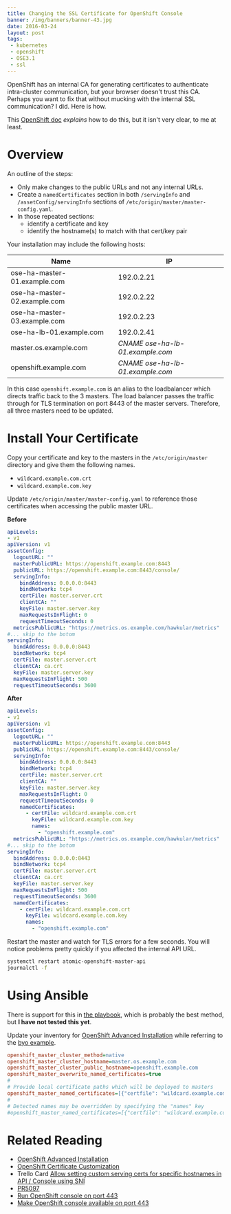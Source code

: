 ```yaml
---
title: Changing the SSL Certificate for OpenShift Console
banner: /img/banners/banner-43.jpg
date: 2016-03-24
layout: post
tags:
 - kubernetes
 - openshift
 - OSE3.1
 - ssl
---
```


OpenShift has an internal CA for generating certificates to authenticate intra-cluster communication, but your browser doesn't trust this CA. Perhaps you want to fix that without mucking with the internal SSL communication? I did. Here is how.

This [OpenShift doc](https://docs.openshift.org/latest/install_config/certificate_customization.html) _explains_ how to do this, but it isn't very clear, to me at least.


# Overview #

An outline of the steps:

- Only make changes to the public URLs and not any internal URLs.
- Create a `namedCertificates` section in both `/servingInfo` and `/assetConfig/servingInfo` sections of `/etc/origin/master/master-config.yaml`.
- In those repeated sections:
  - identify a certificate and key
  - identify the hostname(s) to match with that cert/key pair

Your installation may include the following hosts:

Name                         | IP
-----------------------------|------------
ose-ha-master-01.example.com | 192.0.2.21
ose-ha-master-02.example.com | 192.0.2.22
ose-ha-master-03.example.com | 192.0.2.23
ose-ha-lb-01.example.com     | 192.0.2.41
master.os.example.com        | _CNAME ose-ha-lb-01.example.com_
openshift.example.com        | _CNAME ose-ha-lb-01.example.com_

In this case `openshift.example.com` is an alias to the loadbalancer which directs traffic back to the 3 masters. The load balancer passes the traffic through for TLS termination on port 8443 of the master servers. Therefore, all three masters need to be updated.

# Install Your Certificate #

Copy your certificate and key to the masters in the `/etc/origin/master` directory and give them the following names.

- `wildcard.example.com.crt`
- `wildcard.example.com.key`

Update `/etc/origin/master/master-config.yaml` to reference those certificates when accessing the public master URL.

**Before**

```yaml
apiLevels:
- v1
apiVersion: v1
assetConfig:
  logoutURL: ""
  masterPublicURL: https://openshift.example.com:8443
  publicURL: https://openshift.example.com:8443/console/
  servingInfo:
    bindAddress: 0.0.0.0:8443
    bindNetwork: tcp4
    certFile: master.server.crt
    clientCA: ""
    keyFile: master.server.key
    maxRequestsInFlight: 0
    requestTimeoutSeconds: 0
  metricsPublicURL: "https://metrics.os.example.com/hawkular/metrics"
#... skip to the botom
servingInfo:
  bindAddress: 0.0.0.0:8443
  bindNetwork: tcp4
  certFile: master.server.crt
  clientCA: ca.crt
  keyFile: master.server.key
  maxRequestsInFlight: 500
  requestTimeoutSeconds: 3600
```

**After**

```yaml
apiLevels:
- v1
apiVersion: v1
assetConfig:
  logoutURL: ""
  masterPublicURL: https://openshift.example.com:8443
  publicURL: https://openshift.example.com:8443/console/
  servingInfo:
    bindAddress: 0.0.0.0:8443
    bindNetwork: tcp4
    certFile: master.server.crt
    clientCA: ""
    keyFile: master.server.key
    maxRequestsInFlight: 0
    requestTimeoutSeconds: 0
    namedCertificates:
      - certFile: wildcard.example.com.crt
        keyFile: wildcard.example.com.key
        names:
          - "openshift.example.com"
  metricsPublicURL: "https://metrics.os.example.com/hawkular/metrics"
#... skip to the botom
servingInfo:
  bindAddress: 0.0.0.0:8443
  bindNetwork: tcp4
  certFile: master.server.crt
  clientCA: ca.crt
  keyFile: master.server.key
  maxRequestsInFlight: 500
  requestTimeoutSeconds: 3600
  namedCertificates:
    - certFile: wildcard.example.com.crt
      keyFile: wildcard.example.com.key
      names:
        - "openshift.example.com"
```

Restart the master and watch for TLS errors for a few seconds. You will notice problems pretty quickly if you affected the internal API URL.

```bash
systemctl restart atomic-openshift-master-api
journalctl -f
```

# Using Ansible #

There is support for this in [the playbook](https://github.com/openshift/openshift-ansible), which is probably the best method, but **I have not tested this yet**.

Update your inventory for [OpenShift Advanced Installation](https://docs.openshift.com/enterprise/3.1/install_config/install/advanced_install.html#advanced-install-custom-certificates) while referring to the [byo example](https://github.com/openshift/openshift-ansible/blob/master/inventory/byo/hosts.ose.example#L180).

```ini
openshift_master_cluster_method=native
openshift_master_cluster_hostname=master.os.example.com
openshift_master_cluster_public_hostname=openshift.example.com
openshift_master_overwrite_named_certificates=true
#
# Provide local certificate paths which will be deployed to masters
openshift_master_named_certificates=[{"certfile": "wildcard.example.com.crt", "keyfile": "wildcard.example.com.key"}]
#
# Detected names may be overridden by specifying the "names" key
#openshift_master_named_certificates=[{"certfile": "wildcard.example.com.crt", "keyfile": "wildcard.example.com.key", "names": ["openshift.example.com"]}]
```

# Related Reading #

- [OpenShift Advanced Installation](https://docs.openshift.com/enterprise/3.1/install_config/install/advanced_install.html#configuring-ansible)
- [OpenShift Certificate Customization](https://docs.openshift.org/latest/install_config/certificate_customization.html)
- Trello Card [Allow setting custom serving certs for specific hostnames in API / Console using SNI](https://trello.com/c/Gc3FDSK8)
- [PR5097](https://github.com/openshift/origin/pull/5097)
- [Run OpenShift console on port 443](http://akrambenaissi.com/2016/02/21/run-openshift-console-on-port-443/)
- [Make OpenShift console available on port 443](https://alword.wordpress.com/2016/03/11/make-openshift-console-available-on-port-443-https/)
